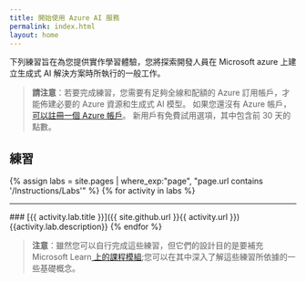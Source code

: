 ```yaml
---
title: 開始使用 Azure AI 服務
permalink: index.html
layout: home
---
```


下列練習旨在為您提供實作學習體驗，您將探索開發人員在 Microsoft azure 上建立生成式 AI 解決方案時所執行的一般工作。

> **請注意**：若要完成練習，您需要有足夠全線和配額的 Azure 訂用帳戶，才能佈建必要的 Azure 資源和生成式 AI 模型。 如果您還沒有 Azure 帳戶，[可以註冊一個 Azure 帳戶](https://azure.microsoft.com/free)。 新用戶有免費試用選項，其中包含前 30 天的點數。

## 練習

{% assign labs = site.pages | where_exp:"page", "page.url contains '/Instructions/Labs'" %} {% for activity in labs  %}
<hr>
### [{{ activity.lab.title }}]({{ site.github.url }}{{ activity.url }}) {{activity.lab.description}} {% endfor %}

> **注意**：雖然您可以自行完成這些練習，但它們的設計目的是要補充Microsoft Learn[ 上的課程模組](https://learn.microsoft.com/training/paths/get-started-azure-ai/);您可以在其中深入了解這些練習所依據的一些基礎概念。
